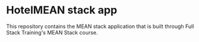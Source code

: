 # HotelMEAN stack app

This repository contains the MEAN stack application that is built through
Full Stack Training's MEAN Stack course.
